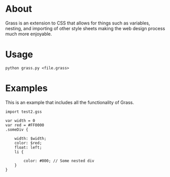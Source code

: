 About
=====

Grass is an extension to CSS that allows for things such as variables, nesting, and importing of other style sheets making the web design process much more enjoyable.

Usage
=====
    
    python grass.py <file.grass>


Examples
========

This is an example that includes all the functionality of Grass.
    
    import test2.gss

    var width = 0
    var red = #FF0000
    .someDiv {

        width: $width;
        color: $red;
        float: left;
        li {
    
            color: #000; // Some nested div
        }
    }

